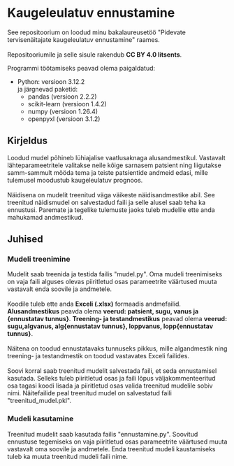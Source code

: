 # Kaugeleulatuv ennustamine

See repositoorium on loodud minu bakalaureusetöö "Pidevate tervisenäitajate kaugeleulatuv ennustamine" raames. <br><br>
Repositooriumile ja selle sisule rakendub <strong>CC BY 4.0 litsents</strong>.

Programmi töötamiseks peavad olema paigaldatud:
- Python: versioon 3.12.2 <br>
ja järgnevad paketid:
    - pandas (versioon 2.2.2)
    - scikit-learn (versioon 1.4.2)
    - numpy (versioon 1.26.4)
    - openpyxl (versioon 3.1.2)

## Kirjeldus

Loodud mudel põhineb lühiajalise vaatlusaknaga alusandmestikul. Vastavalt lähteparameetritele valitakse neile kõige sarnasem patsient ning liigutakse samm-sammult mööda tema ja teiste patsientide andmeid edasi, mille tulemusel moodustub kaugeleulatuv prognoos. <br><br>
Näidisena on mudelit treenitud väga väikeste näidisandmestike abil. See treenitud näidismudel on salvestadud faili ja selle alusel saab teha ka ennustusi. Paremate ja tegelike tulemuste jaoks tuleb mudelile ette anda mahukamad andmestikud.

## Juhised

### Mudeli treenimine

Mudelit saab treenida ja testida failis "mudel.py". Oma mudeli treenimiseks on vaja faili alguses olevas piiritletud osas parameetrite väärtused muuta vastavalt enda soovile ja andmetele. 
<br><br>
Koodile tuleb ette anda <strong>Exceli (.xlsx)</strong> formaadis andmefailid. <strong>Alusandmestikus</strong> peavda olema <strong>veerud: patsient, sugu, vanus ja {ennustatav tunnus}</strong>. <strong>Treening- ja testandmestikus</strong> peavad olema <strong>veerud: sugu,algvanus, alg{ennustatav tunnus}, loppvanus, lopp{ennustatav tunnus}</strong>. 
<br><br>
Näitena on toodud ennustatavaks tunnuseks pikkus, mille algandmestik ning treening- ja testandmestik on toodud vastavates Exceli failides. 
<br> <br>
Soovi korral saab treenitud mudelit salvestada faili, et seda ennustamisel kasutada. Selleks tuleb piiritletud osas ja faili lõpus väljakommenteeritud osa tagasi koodi lisada ja piiritletud osas valida treenitud mudelile sobiv nimi. Näitefailide peal treenitud mudel on salvestatud faili "treenitud_mudel.pkl".


### Mudeli kasutamine

Treenitud mudelit saab kasutada failis "ennustamine.py". Soovitud ennustuse tegemiseks on vaja piiritletud osas parameetrite väärtused muuta vastavalt oma soovile ja andmetele. Enda treenitud mudeli kaustamiseks tuleb ka muuta treenitud mudeli faili nime.
